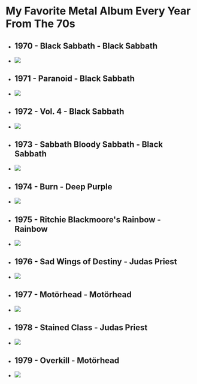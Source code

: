 # My Favorite Metal Album Every Year From The 70s

* ## 1970 - Black Sabbath - Black Sabbath
* ![](img/metalsg/bs.webp)

* ## 1971 - Paranoid - Black Sabbath
* ![](img/metalsg/paranoid.webp)

* ## 1972 - Vol. 4 - Black Sabbath
* ![](img/metalsg/vol4.webp)

* ## 1973 - Sabbath Bloody Sabbath - Black Sabbath
* ![](img/metalsg/sbs.webp)

* ## 1974 - Burn - Deep Purple
* ![](img/metalsg/burn.webp)

* ## 1975 - Ritchie Blackmoore's Rainbow - Rainbow
* ![](img/metalsg/rbmr.webp)

* ## 1976 - Sad Wings of Destiny - Judas Priest
* ![](img/metalsg/swod.webp)

* ## 1977 - Motörhead - Motörhead
* ![](img/metalsg/mh.webp)

* ## 1978 - Stained Class - Judas Priest
* ![](img/metalsg/sc.webp)

* ## 1979 - Overkill - Motörhead
* ![](img/metalsg/ok.webp)
